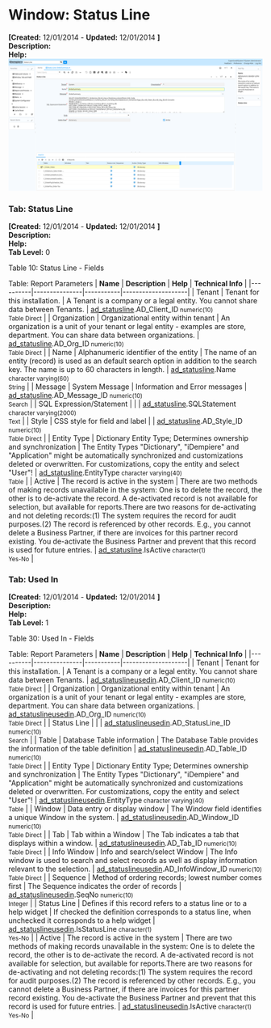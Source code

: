 # Window: Status Line

**[Created:** 12/01/2014 - **Updated:** 12/01/2014 **]**  
**Description:**   
**Help:**   
![](/img/docs/manual/StatusLine-Window_iDempiere_v12.0.0.png)

### Tab: Status Line

**[Created:** 12/01/2014 - **Updated:** 12/01/2014 **]**   
**Description:**   
**Help:**   
**Tab Level:** 0

Table 10: Status Line - Fields 

Table: Report Parameters
| **Name** | **Description** | **Help** | **Technical Info** |
|----------|---------------|-----------|--------------------|
| Tenant | Tenant for this installation. | A Tenant is a company or a legal entity. You cannot share data between Tenants. | [ad_statusline](https://idempiere-schemaspy.muriloht.com/adempiere/tables/ad_statusline.html).AD_Client_ID<small> numeric(10) <br/> Table Direct</small> | 
| Organization | Organizational entity within tenant | An organization is a unit of your tenant or legal entity - examples are store, department. You can share data between organizations. | [ad_statusline](https://idempiere-schemaspy.muriloht.com/adempiere/tables/ad_statusline.html).AD_Org_ID<small> numeric(10) <br/> Table Direct</small> | 
| Name | Alphanumeric identifier of the entity | The name of an entity (record) is used as an default search option in addition to the search key. The name is up to 60 characters in length. | [ad_statusline](https://idempiere-schemaspy.muriloht.com/adempiere/tables/ad_statusline.html).Name<small> character varying(60) <br/> String</small> | 
| Message | System Message | Information and Error messages | [ad_statusline](https://idempiere-schemaspy.muriloht.com/adempiere/tables/ad_statusline.html).AD_Message_ID<small> numeric(10) <br/> Search</small> | 
| SQL Expression/Statement |  |  | [ad_statusline](https://idempiere-schemaspy.muriloht.com/adempiere/tables/ad_statusline.html).SQLStatement<small> character varying(2000) <br/> Text</small> | 
| Style | CSS style for field and label |  | [ad_statusline](https://idempiere-schemaspy.muriloht.com/adempiere/tables/ad_statusline.html).AD_Style_ID<small> numeric(10) <br/> Table Direct</small> | 
| Entity Type | Dictionary Entity Type; Determines ownership and synchronization | The Entity Types &quot;Dictionary&quot;, &quot;iDempiere&quot; and &quot;Application&quot; might be automatically synchronized and customizations deleted or overwritten.  For customizations, copy the entity and select &quot;User&quot;! | [ad_statusline](https://idempiere-schemaspy.muriloht.com/adempiere/tables/ad_statusline.html).EntityType<small> character varying(40) <br/> Table</small> | 
| Active | The record is active in the system | There are two methods of making records unavailable in the system: One is to delete the record, the other is to de-activate the record. A de-activated record is not available for selection, but available for reports.There are two reasons for de-activating and not deleting records:(1) The system requires the record for audit purposes.(2) The record is referenced by other records. E.g., you cannot delete a Business Partner, if there are invoices for this partner record existing. You de-activate the Business Partner and prevent that this record is used for future entries. | [ad_statusline](https://idempiere-schemaspy.muriloht.com/adempiere/tables/ad_statusline.html).IsActive<small> character(1) <br/> Yes-No</small> | 


### Tab: Used In

**[Created:** 12/01/2014 - **Updated:** 12/01/2014 **]**   
**Description:**   
**Help:**   
**Tab Level:** 1

Table 30: Used In - Fields 

Table: Report Parameters
| **Name** | **Description** | **Help** | **Technical Info** |
|----------|---------------|-----------|--------------------|
| Tenant | Tenant for this installation. | A Tenant is a company or a legal entity. You cannot share data between Tenants. | [ad_statuslineusedin](https://idempiere-schemaspy.muriloht.com/adempiere/tables/ad_statuslineusedin.html).AD_Client_ID<small> numeric(10) <br/> Table Direct</small> | 
| Organization | Organizational entity within tenant | An organization is a unit of your tenant or legal entity - examples are store, department. You can share data between organizations. | [ad_statuslineusedin](https://idempiere-schemaspy.muriloht.com/adempiere/tables/ad_statuslineusedin.html).AD_Org_ID<small> numeric(10) <br/> Table Direct</small> | 
| Status Line |  |  | [ad_statuslineusedin](https://idempiere-schemaspy.muriloht.com/adempiere/tables/ad_statuslineusedin.html).AD_StatusLine_ID<small> numeric(10) <br/> Search</small> | 
| Table | Database Table information | The Database Table provides the information of the table definition | [ad_statuslineusedin](https://idempiere-schemaspy.muriloht.com/adempiere/tables/ad_statuslineusedin.html).AD_Table_ID<small> numeric(10) <br/> Table Direct</small> | 
| Entity Type | Dictionary Entity Type; Determines ownership and synchronization | The Entity Types &quot;Dictionary&quot;, &quot;iDempiere&quot; and &quot;Application&quot; might be automatically synchronized and customizations deleted or overwritten.  For customizations, copy the entity and select &quot;User&quot;! | [ad_statuslineusedin](https://idempiere-schemaspy.muriloht.com/adempiere/tables/ad_statuslineusedin.html).EntityType<small> character varying(40) <br/> Table</small> | 
| Window | Data entry or display window | The Window field identifies a unique Window in the system. | [ad_statuslineusedin](https://idempiere-schemaspy.muriloht.com/adempiere/tables/ad_statuslineusedin.html).AD_Window_ID<small> numeric(10) <br/> Table Direct</small> | 
| Tab | Tab within a Window | The Tab indicates a tab that displays within a window. | [ad_statuslineusedin](https://idempiere-schemaspy.muriloht.com/adempiere/tables/ad_statuslineusedin.html).AD_Tab_ID<small> numeric(10) <br/> Table Direct</small> | 
| Info Window | Info and search/select Window | The Info window is used to search and select records as well as display information relevant to the selection. | [ad_statuslineusedin](https://idempiere-schemaspy.muriloht.com/adempiere/tables/ad_statuslineusedin.html).AD_InfoWindow_ID<small> numeric(10) <br/> Table Direct</small> | 
| Sequence | Method of ordering records; lowest number comes first | The Sequence indicates the order of records | [ad_statuslineusedin](https://idempiere-schemaspy.muriloht.com/adempiere/tables/ad_statuslineusedin.html).SeqNo<small> numeric(10) <br/> Integer</small> | 
| Status Line | Defines if this record refers to a status line or to a help widget | If checked the definition corresponds to a status line, when unchecked it corresponds to a help widget | [ad_statuslineusedin](https://idempiere-schemaspy.muriloht.com/adempiere/tables/ad_statuslineusedin.html).IsStatusLine<small> character(1) <br/> Yes-No</small> | 
| Active | The record is active in the system | There are two methods of making records unavailable in the system: One is to delete the record, the other is to de-activate the record. A de-activated record is not available for selection, but available for reports.There are two reasons for de-activating and not deleting records:(1) The system requires the record for audit purposes.(2) The record is referenced by other records. E.g., you cannot delete a Business Partner, if there are invoices for this partner record existing. You de-activate the Business Partner and prevent that this record is used for future entries. | [ad_statuslineusedin](https://idempiere-schemaspy.muriloht.com/adempiere/tables/ad_statuslineusedin.html).IsActive<small> character(1) <br/> Yes-No</small> | 


